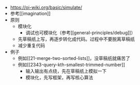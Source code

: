 - https://oi-wiki.org/basic/simulate/
- 参考[[imagination]]
- 原则
  - 模块化
    - 调试也可模块化（参考[[general-principles/debug]]）
  - 先草稿纸上写，再逐步转化成代码。过程中不要脱离草稿纸
  - 减少重复代码
- 例子
  - 例如[[21-merge-two-sorted-lists]]，没草稿纸就痛苦了
  - 例如[[2343-query-kth-smallest-trimmed-number]]
    - 输入输出有点绕，先在草稿纸上模拟一下
    - 模块化，先写框架，再写核心算法